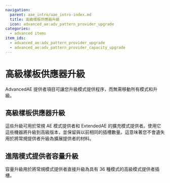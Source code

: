 ```yaml
---
navigation:
  parent: aae_intro/aae_intro-index.md
  title: 高級樣板供應器升級
  icon: advanced_ae:adv_pattern_provider_upgrade
categories:
  - advanced items
item_ids:
  - advanced_ae:adv_pattern_provider_upgrade
  - advanced_ae:adv_pattern_provider_capacity_upgrade
---
```


# 高級樣板供應器升級

AdvancedAE 提供者項目可讓您升級模式提供程序，而無需移動所有模式和升級。

## 高級樣板供應器升級


<ItemImage id="advanced_ae:adv_pattern_provider_upgrade" scale="3"></ItemImage>

這些升級可用於常規 AE 模式提供者和 ExtendedAE 的擴充模式提供者。使用它這些機器將升級到高級版本，並保留與以前相同的插槽數量。這意味著您不會遺失用於將常規提供者升級為擴展提供者的材料。

## 進階模式提供者容量升級
<ItemImage id="advanced_ae:adv_pattern_provider_capacity_upgrade" scale="3"></ItemImage>

容量升級用於將常規模式提供者直接升級為具有 36 種模式的高級模式提供者插槽。